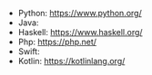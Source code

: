 - Python: https://www.python.org/
- Java:
- Haskell: https://www.haskell.org/
- Php: https://php.net/
- Swift:
- Kotlin: https://kotlinlang.org/
